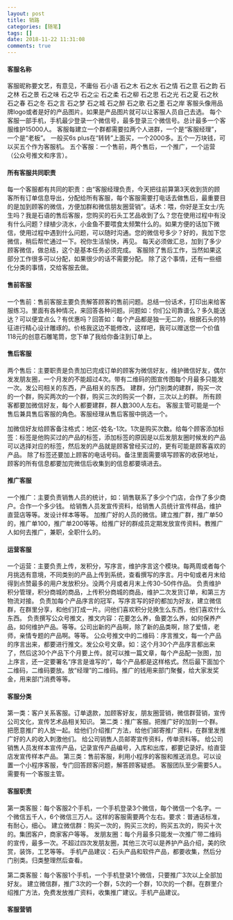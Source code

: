 ```yaml
---
layout: post
title: 销路
categories: [随笔]
tags: []
date: 2018-11-22 11:31:08
comments: true
---
```


#### 客服名称
客服昵称要文艺，有意见，不庸俗
石小语 石之木 石之水 石之情 石之意 石之韵 石之林 石之景 石之味 石之华 石之尘 石之柔 石之柳
石之思 石之光 石之夏 石之秋 石之春 石之冬 石之言 石之梦 石之城 石之醉 石之歌 石之墨 石之岸
客服头像用品牌logo或者是好的产品图片。如果是产品图片就可以让客服人员自己去选。
每个客服一部手机，手机最少登录一个微信号，最多登录三个微信号。总计最多一个客服维护15000人。
客服每建立一个群都需要拉两个人进群，一个是“客服经理”，一个是“老板”。
一般买6s plus在“转转”上面买，一个2000多。五个一万块钱，可以买五个作为客服机。
五个客服：一个售前，两个售后，一个推广，一个运营（公众号推文和序言）。

#### 所有客服共同职责
每一个客服都有共同的职责：由“客服经理负责，今天把往前算第3天收到货的顾客所有订单信息导出，分配给所有客服，每个客服需要打电话去做售后，最重要目的是加到顾客的微信，方便加群和微信朋友圈营销”。话术：喂，你好是王女士/先生吗？我是石语的售后客服，您购买的石头工艺品收到了么？您在使用过程中有没有什么问题？绿植少浇水，小金鱼不要喂食太频繁什么的。如果方便的话加下微信，使用过程中遇到什么问题，可以随时沟通。您的微信号多少？好的，我加下您微信，稍后帮忙通过一下。祝你生活愉快，再见。
每天必须做汇总，加到了多少顾客微信，做总结，这个是基本任务必须完成。
客服除了售后工作，当然如果这部分工作很多可以分配，如果很少的话不需要分配。
除了这个事情，还有一些细化分类的事情，交给客服去做。

#### 售前客服
一个售前：售前客服主要负责解答顾客的售前问题。总结一份话术，打印出来给客服练习。里面有各种情况，来回答各种问题。问题如：你们公司靠谱么？多久能送达？可以便宜点么？有优惠吗？回答如：每个产品都是独一无二的，根据石头的特征进行精心设计雕琢的。价格我这边不能修改，这样吧，我可以赠送您一个价值118元的创意石雕笔筒，您下单了我给你备注到订单上。

#### 售后客服
两个售后：主要职责是负责加已完成订单的顾客为微信好友，维护微信好友，偶尔发发朋友圈，一个月发的不能超过4次。带有二维码的图宣传图每个月最多只能发一次。发公司相关的东西，产品相关的东西。
建群，分门别类的建群，购买一次的一个群，购买两次的一个群，购买三次的购买一个群，三次以上的群。
所有顾客都要加微信好友，每个人都要建群，群人数300人左右。
客服主管可能是一个售后兼具售后客服的角色。客服经理从售后客服中挑选一个。

加微信好友给顾客备注格式：地区-姓名-1次。1次是购买次数。给每个顾客添加标签：标签是他购买过的产品的标签，添加标签的原因是以后发朋友圈时候发的产品可以选择对应的标签，然后发的产品就是顾客曾经买过的，更有可能是顾客喜欢的产品。
除了标签还要加上顾客的电话号码。备注里面需要填写顾客的收获地址，顾客的所有信息都要加完微信后收集到的信息都要填进去。

#### 推广客服
一个推广：主要负责销售人员的统计，如：销售联系了多少个门店，合作了多少商户。合作一个多少钱。
给销售人员发宣传资料，给销售人员统计宣传样品，维护直营店等等。发设计样本等等。
加推广好的人员的微信。建立推广群，推广单50的，推广单100，推广单200等等。给推广好的群成员定期发放宣传资料。教推广人如何去推广，兼职，全职什么的。

#### 运营客服
一个运营：主要负责上传，发积分，写序言，维护序言这个模块。每两周或者每个月挑选有意境，不同类别的产品上传到系统，查看撰写的序言。月中旬或者月末给得到点赞最多的用户发放积分。没两个月或者月末上传30-50件作品。
负责维护积分管理，积分商城的商品，上传积分商城的商品，维护二次发货订单，和第三方物流对接。
负责加每个产品序言的冠军，写序言写的好的都加为好友，建立微信群，在群里分享，和他们打成一片。问他们喜欢积分兑换生么东西，他们喜欢什么东西。
负责撰写公众号推文，推文内容：花要怎么养，鱼要怎么养，如何保养产品，如何维护产品。等等。公司出新的产品啊，除了新的品类啊，除了爱情，老师，亲情专题的产品啊。等等。
公众号推文中的二维码：序言推文，每一个产品的序言出来，都要进行推文。发公众号文章。如：这个月30个产品序言都出来了，然后这30个产品下个月要上传。就可以推一篇文章，每个产品配一张图，加上序言，还一定要署名“序言是谁写的”，每个产品都是这样格式。然后最下面加个二维码，二维码要放。放“经理”的二维码。推广的钱用来部门聚餐，给大家发奖金，用来部门消费等等。

#### 客服分类
第一类：客户关系客服。订单退款，加顾客好友，朋友圈营销，微信群营销，宣传公司文化，宣传艺术品相关知识。
第二类：推广客服。把推广好的加到一个群。把愿意推广的人放一起。给他们介绍推广方法，给他们邮寄推广资料，在群里发推广好的人的收入刺激他们。
给公司销售人员邮寄宣传资料，传单资料等。
给公司销售人员发样本宣传产品，记录宣传产品编号，入库和出库，都要记录好。给直营店发宣传样本产品。
第三类：售前客服，利用小程序的客服和推送消息。可以设置一个小程序客服，专门回答顾客问题，解答顾客疑惑。
客服团队至少需要5人。需要有一个客服主管。

#### 客服职责

第一类客服：每个客服2个手机，一个手机登录3个微信，每个微信一个名字。一个微信五千人，6个微信三万人。这样的客服需要两个左右。要求：普通话标准，有耐心，细心。
建立微信群：购买一次的，购买三次的，购买五次的，购买十次的。集团客户，商家客户等等。
发朋友圈：每个月最多只能发一次推广带二维码的宣传，最多一次。不超过四次发朋友圈，其他三次可以是养护产品介绍，美的欣赏，装饰，工艺等等。
手机产品建议：石头产品和软件产品，都要收集，然后分门别类。归类整理然后查看。

第二类客服：每个客服1个手机，一个手机登录1个微信，只要推广3次以上全部加好友。
建立微信群，推广3次的一个群，5次的一个群，10次的一个群。在群里介绍推广方法，免费发放推广资料，收集推广建议。手机产品建议。


#### 客服营销



